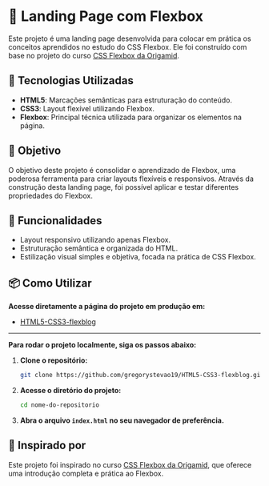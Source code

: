 # 📄 Landing Page com Flexbox

Este projeto é uma landing page desenvolvida para colocar em prática os conceitos aprendidos no estudo do CSS Flexbox. Ele foi construído com base no projeto do curso [CSS Flexbox da Origamid](https://www.origamid.com/curso/css-flexbox/).

## 🚀 Tecnologias Utilizadas

- **HTML5**: Marcações semânticas para estruturação do conteúdo.
- **CSS3**: Layout flexível utilizando Flexbox.
- **Flexbox**: Principal técnica utilizada para organizar os elementos na página.

## 🎯 Objetivo

O objetivo deste projeto é consolidar o aprendizado de Flexbox, uma poderosa ferramenta para criar layouts flexíveis e responsivos. Através da construção desta landing page, foi possível aplicar e testar diferentes propriedades do Flexbox.

## 📝 Funcionalidades

- Layout responsivo utilizando apenas Flexbox.
- Estruturação semântica e organizada do HTML.
- Estilização visual simples e objetiva, focada na prática de CSS Flexbox.

## 📦 Como Utilizar

**Acesse diretamente a página do projeto em produção em:**

- [HTML5-CSS3-flexblog](https://gregorystevao19.github.io/HTML5-CSS3-flexblog/)

---

**Para rodar o projeto localmente, siga os passos abaixo:**

1. **Clone o repositório:**

   ```bash
   git clone https://github.com/gregorystevao19/HTML5-CSS3-flexblog.git
   ```

2. **Acesse o diretório do projeto:**

   ```bash
   cd nome-do-repositorio
   ```

3. **Abra o arquivo `index.html` no seu navegador de preferência.**

## 🌟 Inspirado por

Este projeto foi inspirado no curso [CSS Flexbox da Origamid](https://www.origamid.com/curso/css-flexbox/), que oferece uma introdução completa e prática ao Flexbox.
